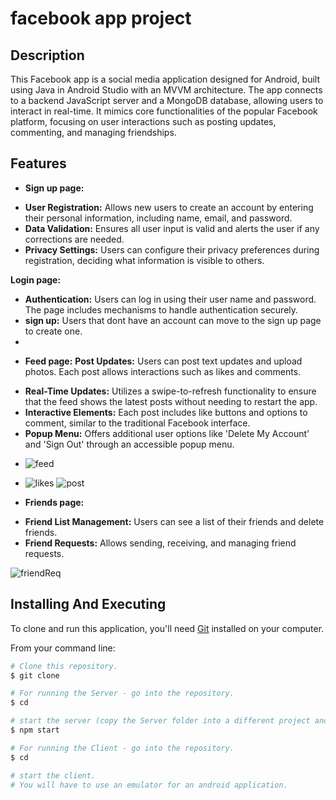 # facebook app project

## Description
This Facebook app is a social media application designed for Android, 
built using Java in Android Studio with an MVVM architecture.
The app connects to a backend JavaScript server and a MongoDB database, 
allowing users to interact in real-time. It mimics core functionalities of the popular Facebook platform, 
focusing on user interactions such as posting updates, commenting, and managing friendships.

## Features
* **Sign up page:**
- **User Registration:** Allows new users to create an account by entering their personal information, including name, email, and password.
- **Data Validation:** Ensures all user input is valid and alerts the user if any corrections are needed.
- **Privacy Settings:** Users can configure their privacy preferences during registration, deciding what information is visible to others.

**Login page:**
- **Authentication:** Users can log in using their user name and password. The page includes mechanisms to handle authentication securely.
- **sign up:** Users that dont have an account can move to the sign up page to create one.
- 
* **Feed page:**
 **Post Updates:** Users can post text updates and upload photos. Each post allows interactions such as likes and comments.
- **Real-Time Updates:** Utilizes a swipe-to-refresh functionality to ensure that the feed shows the latest posts without needing to restart the app.
- **Interactive Elements:** Each post includes like buttons and options to comment, similar to the traditional Facebook interface.
- **Popup Menu:** Offers additional user options like 'Delete My Account' and 'Sign Out' through an accessible popup menu.

  
* ![feed](https://github.com/ofirbenesh/ProjectP2_Android/assets/155812033/f1052d7c-9506-400d-83a0-59dc13bf9774)
* ![likes](https://github.com/ofirbenesh/ProjectP2_Android/assets/155812033/0d11a95a-65f5-4b55-ad14-98d4d0b6b45e)
![post](https://github.com/ofirbenesh/ProjectP2_Android/assets/155812033/36581391-d20b-4573-9d39-976e65f2ffe5)

* **Friends page:**
- **Friend List Management:** Users can see a list of their friends and delete friends.
- **Friend Requests:** Allows sending, receiving, and managing friend requests.

![friendReq](https://github.com/ofirbenesh/ProjectP2_Android/assets/155812033/223eb685-6269-42b7-a7b5-68d973bef8a3)


## Installing And Executing
    
To clone and run this application, you'll need [Git](https://git-scm.com) installed on your computer.
  
From your command line:
  
```bash
# Clone this repository.
$ git clone 

# For running the Server - go into the repository.
$ cd 

# start the server (copy the Server folder into a different project and execute it from there).
$ npm start

# For running the Client - go into the repository.
$ cd 

# start the client.
# You will have to use an emulator for an android application.
